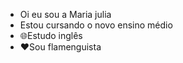 - Oi eu sou a Maria julia
- Estou cursando o novo ensino médio 
- 🌐Estudo inglês 
- ❤️Sou flamenguista

<!---
majubfm/majubfm is a ✨ special ✨ repository because its `README.md` (this file) appears on your GitHub profile.
You can click the Preview link to take a look at your changes.

[flamengo](https://github.com/user-attachments/assets/5d60a5c2-4146-4345-adb8-5e47d05aeccc)

--- >
